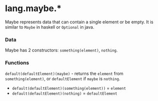 # lang.maybe.* #

Maybe represents data that can contain a single element or be empty. It is similar to `Maybe` in haskell or `Optional` in java.

### Data ###

Maybe has 2 constructors: `something(element)`, `nothing`.

### Functions ###

`default(defaultElement)(maybe)` - returns the `element` from `something(element)`, or `defaultElement` if `maybe` is `nothing`.
   - `default(defaultElement)(something(element))` = `element`
   - `default(defaultElement)(nothing)` = `defaultElement`
